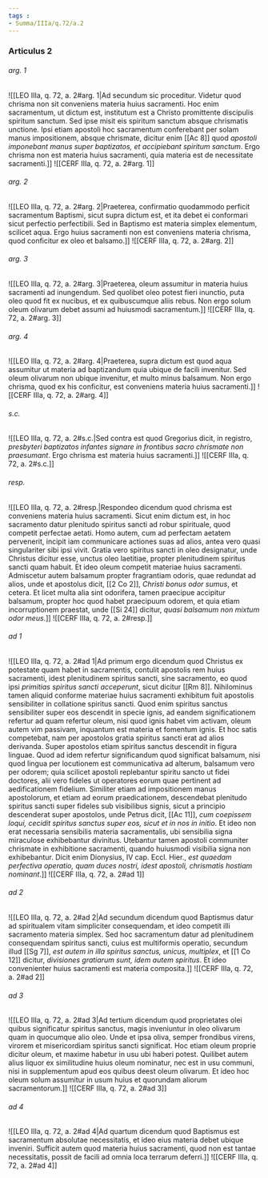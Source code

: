 ```yaml
---
tags : 
- Summa/IIIa/q.72/a.2
---
```


### Articulus 2

###### arg. 1
![[LEO IIIa, q. 72, a. 2#arg. 1|Ad secundum sic proceditur. Videtur quod chrisma non sit conveniens materia huius sacramenti. Hoc enim sacramentum, ut dictum est, institutum est a Christo promittente discipulis spiritum sanctum. Sed ipse misit eis spiritum sanctum absque chrismatis unctione. Ipsi etiam apostoli hoc sacramentum conferebant per solam manus impositionem, absque chrismate, dicitur enim [[Ac 8]] quod *apostoli imponebant manus super baptizatos, et accipiebant spiritum sanctum*. Ergo chrisma non est materia huius sacramenti, quia materia est de necessitate sacramenti.]]
![[CERF IIIa, q. 72, a. 2#arg. 1]]

###### arg. 2
![[LEO IIIa, q. 72, a. 2#arg. 2|Praeterea, confirmatio quodammodo perficit sacramentum Baptismi, sicut supra dictum est, et ita debet ei conformari sicut perfectio perfectibili. Sed in Baptismo est materia simplex elementum, scilicet aqua. Ergo huius sacramenti non est conveniens materia chrisma, quod conficitur ex oleo et balsamo.]]
![[CERF IIIa, q. 72, a. 2#arg. 2]]

###### arg. 3
![[LEO IIIa, q. 72, a. 2#arg. 3|Praeterea, oleum assumitur in materia huius sacramenti ad inungendum. Sed quolibet oleo potest fieri inunctio, puta oleo quod fit ex nucibus, et ex quibuscumque aliis rebus. Non ergo solum oleum olivarum debet assumi ad huiusmodi sacramentum.]]
![[CERF IIIa, q. 72, a. 2#arg. 3]]

###### arg. 4
![[LEO IIIa, q. 72, a. 2#arg. 4|Praeterea, supra dictum est quod aqua assumitur ut materia ad baptizandum quia ubique de facili invenitur. Sed oleum olivarum non ubique invenitur, et multo minus balsamum. Non ergo chrisma, quod ex his conficitur, est conveniens materia huius sacramenti.]]
![[CERF IIIa, q. 72, a. 2#arg. 4]]

###### s.c.
![[LEO IIIa, q. 72, a. 2#s.c.|Sed contra est quod Gregorius dicit, in registro, *presbyteri baptizatos infantes signare in frontibus sacro chrismate non praesumant*. Ergo chrisma est materia huius sacramenti.]]
![[CERF IIIa, q. 72, a. 2#s.c.]]

###### resp.
![[LEO IIIa, q. 72, a. 2#resp.|Respondeo dicendum quod chrisma est conveniens materia huius sacramenti. Sicut enim dictum est, in hoc sacramento datur plenitudo spiritus sancti ad robur spirituale, quod competit perfectae aetati. Homo autem, cum ad perfectam aetatem pervenerit, incipit iam communicare actiones suas ad alios, antea vero quasi singulariter sibi ipsi vivit. Gratia vero spiritus sancti in oleo designatur, unde Christus dicitur esse, unctus oleo laetitiae, propter plenitudinem spiritus sancti quam habuit. Et ideo oleum competit materiae huius sacramenti. Admiscetur autem balsamum propter fragrantiam odoris, quae redundat ad alios, unde et apostolus dicit, [[2 Co 2]], *Christi bonus odor sumus*, et cetera. Et licet multa alia sint odorifera, tamen praecipue accipitur balsamum, propter hoc quod habet praecipuum odorem, et quia etiam incorruptionem praestat, unde [[Si 24]] dicitur, *quasi balsamum non mixtum odor meus*.]]
![[CERF IIIa, q. 72, a. 2#resp.]]

###### ad 1
![[LEO IIIa, q. 72, a. 2#ad 1|Ad primum ergo dicendum quod Christus ex potestate quam habet in sacramentis, contulit apostolis rem huius sacramenti, idest plenitudinem spiritus sancti, sine sacramento, eo quod ipsi *primitias spiritus sancti acceperunt*, sicut dicitur [[Rm 8]]. Nihilominus tamen aliquid conforme materiae huius sacramenti exhibitum fuit apostolis sensibiliter in collatione spiritus sancti. Quod enim spiritus sanctus sensibiliter super eos descendit in specie ignis, ad eandem significationem refertur ad quam refertur oleum, nisi quod ignis habet vim activam, oleum autem vim passivam, inquantum est materia et fomentum ignis. Et hoc satis competebat, nam per apostolos gratia spiritus sancti erat ad alios derivanda. Super apostolos etiam spiritus sanctus descendit in figura linguae. Quod ad idem refertur significandum quod significat balsamum, nisi quod lingua per locutionem est communicativa ad alterum, balsamum vero per odorem; quia scilicet apostoli replebantur spiritu sancto ut fidei doctores, alii vero fideles ut operatores eorum quae pertinent ad aedificationem fidelium. Similiter etiam ad impositionem manus apostolorum, et etiam ad eorum praedicationem, descendebat plenitudo spiritus sancti super fideles sub visibilibus signis, sicut a principio descenderat super apostolos, unde Petrus dicit, [[Ac 11]], *cum coepissem loqui, cecidit spiritus sanctus super eos, sicut et in nos in initio*. Et ideo non erat necessaria sensibilis materia sacramentalis, ubi sensibilia signa miraculose exhibebantur divinitus. Utebantur tamen apostoli communiter chrismate in exhibitione sacramenti, quando huiusmodi visibilia signa non exhibebantur. Dicit enim Dionysius, IV cap. Eccl. Hier., *est quaedam perfectiva operatio, quam duces nostri, idest apostoli, chrismatis hostiam nominant*.]]
![[CERF IIIa, q. 72, a. 2#ad 1]]

###### ad 2
![[LEO IIIa, q. 72, a. 2#ad 2|Ad secundum dicendum quod Baptismus datur ad spiritualem vitam simpliciter consequendam, et ideo competit illi sacramento materia simplex. Sed hoc sacramentum datur ad plenitudinem consequendam spiritus sancti, cuius est multiformis operatio, secundum illud [[Sg 7]], *est autem in illa spiritus sanctus, unicus, multiplex*, et [[1 Co 12]] dicitur, *divisiones gratiarum sunt, idem autem spiritus*. Et ideo convenienter huius sacramenti est materia composita.]]
![[CERF IIIa, q. 72, a. 2#ad 2]]

###### ad 3
![[LEO IIIa, q. 72, a. 2#ad 3|Ad tertium dicendum quod proprietates olei quibus significatur spiritus sanctus, magis inveniuntur in oleo olivarum quam in quocumque alio oleo. Unde et ipsa oliva, semper frondibus virens, virorem et misericordiam spiritus sancti significat. Hoc etiam oleum proprie dicitur oleum, et maxime habetur in usu ubi haberi potest. Quilibet autem alius liquor ex similitudine huius oleum nominatur, nec est in usu communi, nisi in supplementum apud eos quibus deest oleum olivarum. Et ideo hoc oleum solum assumitur in usum huius et quorundam aliorum sacramentorum.]]
![[CERF IIIa, q. 72, a. 2#ad 3]]

###### ad 4
![[LEO IIIa, q. 72, a. 2#ad 4|Ad quartum dicendum quod Baptismus est sacramentum absolutae necessitatis, et ideo eius materia debet ubique inveniri. Sufficit autem quod materia huius sacramenti, quod non est tantae necessitatis, possit de facili ad omnia loca terrarum deferri.]]
![[CERF IIIa, q. 72, a. 2#ad 4]]

